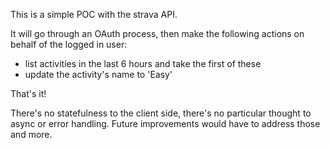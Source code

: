 This is a simple POC with the strava API.

It will go through an OAuth process, then make the following actions on behalf of the logged in user:
- list activities in the last 6 hours and take the first of these
- update the activity's name to 'Easy'

That's it!

There's no statefulness to the client side, there's no particular thought to async or error handling. Future improvements would have to address those and more.